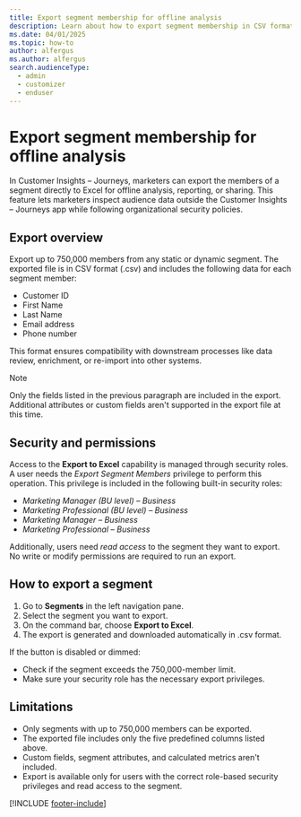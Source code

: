 ```yaml
---
title: Export segment membership for offline analysis
description: Learn about how to export segment membership in CSV format in Dynamics 365 Customer Insights - Journeys.
ms.date: 04/01/2025
ms.topic: how-to
author: alfergus
ms.author: alfergus
search.audienceType: 
  - admin
  - customizer
  - enduser
---
```


# Export segment membership for offline analysis

In Customer Insights – Journeys, marketers can export the members of a segment directly to Excel for offline analysis, reporting, or sharing. This feature lets marketers inspect audience data outside the Customer Insights – Journeys app while following organizational security policies.

## Export overview

Export up to 750,000 members from any static or dynamic segment. The exported file is in CSV format (.csv) and includes the following data for each segment member:
- Customer ID
- First Name
- Last Name
- Email address
- Phone number

This format ensures compatibility with downstream processes like data review, enrichment, or re-import into other systems.

> [!NOTE]
> Only the fields listed in the previous paragraph are included in the export. Additional attributes or custom fields aren't supported in the export file at this time.

## Security and permissions

Access to the **Export to Excel** capability is managed through security roles. A user needs the *Export Segment Members* privilege to perform this operation. This privilege is included in the following built-in security roles:
- *Marketing Manager (BU level) – Business*
- *Marketing Professional (BU level) – Business*
- *Marketing Manager – Business*
- *Marketing Professional – Business*

Additionally, users need *read access* to the segment they want to export. No write or modify permissions are required to run an export.

## How to export a segment

1. Go to **Segments** in the left navigation pane.
1. Select the segment you want to export.
1. On the command bar, choose **Export to Excel**.
1. The export is generated and downloaded automatically in .csv format.

If the button is disabled or dimmed:
- Check if the segment exceeds the 750,000-member limit.
- Make sure your security role has the necessary export privileges.

## Limitations

- Only segments with up to 750,000 members can be exported.
- The exported file includes only the five predefined columns listed above.
- Custom fields, segment attributes, and calculated metrics aren't included.
- Export is available only for users with the correct role-based security privileges and read access to the segment.

[!INCLUDE [footer-include](./includes/footer-banner.md)]
